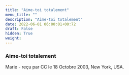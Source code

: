 ```yaml
---
title: "Aime-toi totalement"
menu_title: ""
description: "Aime-toi totalement"
date: 2022-06-01 06:00:01+00:72
draft: False
hidden: True
weight:
---
```

### Aime-toi totalement

Marie - reçu par CC le 18 Octobre 2003, New York, USA.



